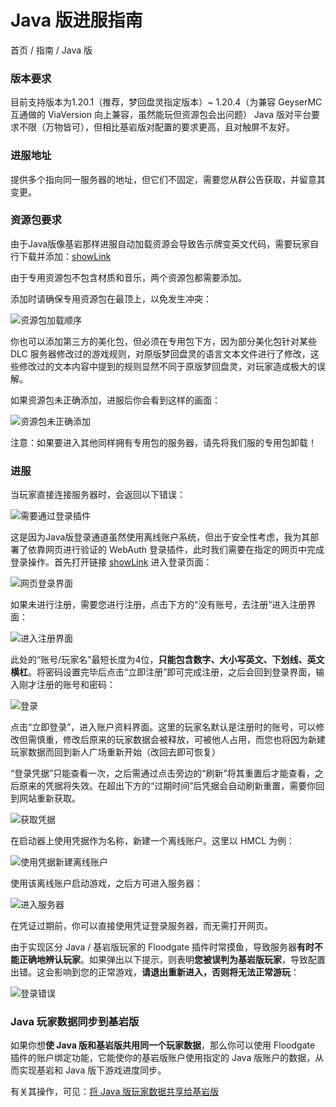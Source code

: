 # Java 版进服指南
首页 / 指南 / Java 版

### 版本要求
目前支持版本为1.20.1（推荐，梦回盘灵指定版本）~ 1.20.4（为兼容 GeyserMC 互通做的 ViaVersion 向上兼容，虽然能玩但资源包会出问题）
Java 版对平台要求不限（万物皆可），但相比基岩版对配置的要求更高，且对触屏不友好。

### 进服地址
提供多个指向同一服务器的地址，但它们不固定，需要您从群公告获取，并留意其变更。

### 资源包要求
由于Java版像基岩那样进服自动加载资源会导致告示牌变英文代码，需要玩家自行下载并添加：[showLink](https://www.123pan.com/s/0nHvjv-uyqHh.html)

由于专用资源包不包含材质和音乐，两个资源包都需要添加。

添加时请确保专用资源包在最顶上，以免发生冲突：

![资源包加载顺序](./java/res-pack-order.webp)

你也可以添加第三方的美化包，但必须在专用包下方，因为部分美化包针对某些 DLC 服务器修改过的游戏规则，对原版梦回盘灵的语言文本文件进行了修改，这些修改过的文本内容中提到的规则显然不同于原版梦回盘灵，对玩家造成极大的误解。

如果资源包未正确添加，进服后你会看到这样的画面：

![资源包未正确添加](./java/no-resource-pack.webp)

注意：如果要进入其他同样拥有专用包的服务器，请先将我们服的专用包卸载！

### 进服
当玩家直接连接服务器时，会返回以下错误：

![需要通过登录插件](./java/JERefused.webp)

这是因为Java版登录通道虽然使用离线账户系统，但出于安全性考虑，我为其部署了依靠网页进行验证的 WebAuth 登录插件，此时我们需要在指定的网页中完成登录操作。首先打开链接 [showLink](http://fcub-login.eo.mk/) 进入登录页面：

![网页登录界面](./java/JELogin1.webp)

如果未进行注册，需要您进行注册，点击下方的“没有账号，去注册”进入注册界面：

![进入注册界面](./java/JELogin2.webp)

此处的“账号/玩家名”最短长度为4位，**只能包含数字、大小写英文、下划线、英文横杠**。将密码设置完毕后点击“立即注册”即可完成注册，之后会回到登录界面，输入刚才注册的账号和密码：

![登录](./java/JELogin3.webp)

点击“立即登录”，进入账户资料界面。这里的玩家名默认是注册时的账号，可以修改但需慎重，修改后原来的玩家数据会被释放，可被他人占用，而您也将因为新建玩家数据而回到新人广场重新开始（改回去即可恢复）

“登录凭据”只能查看一次，之后需通过点击旁边的“刷新”将其重置后才能查看，之后原来的凭据将失效。在超出下方的“过期时间”后凭据会自动刷新重置，需要你回到网站重新获取。

![获取凭据](./java/JELogin4.webp)

在启动器上使用凭据作为名称，新建一个离线账户。这里以 HMCL 为例：

![使用凭据新建离线账户](./java/JELogin5.webp)

使用该离线账户启动游戏，之后方可进入服务器：

![进入服务器](./java/finish.webp)

在凭证过期前，你可以直接使用凭证登录服务器，而无需打开网页。

由于实现区分 Java / 基岩版玩家的 Floodgate 插件时常摸鱼，导致服务器**有时不能正确地辨认玩家**。如果弹出以下提示，则表明**您被误判为基岩版玩家**，导致配置出错。这会影响到您的正常游戏，**请退出重新进入，否则将无法正常游玩**：

![登录错误](./java/error.webp)

### Java 玩家数据同步到基岩版
如果你想**使 Java 版和基岩版共用同一个玩家数据**，那么你可以使用 Floodgate 插件的账户绑定功能，它能使你的基岩版账户使用指定的 Java 版账户的数据，从而实现基岩和 Java 版下游戏进度同步。

有关其操作，可见：[将 Java 版玩家数据共享给基岩版](./linkaccount.md)